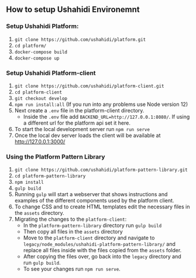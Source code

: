 ## How to setup Ushahidi Environemnt

### Setup Ushahidi Platform:
1. `git clone https://github.com/ushahidi/platform.git`
2. `cd platform/`
3. `docker-compose build`
4. `docker-compose up`

### Setup Ushahidi Platform-client
1. `git clone https://github.com/ushahidi/platform-client.git`
2. `cd platform-client`
3. `git checkout develop`
4. `npm run install:all` (If you run into any problems use Node version 12)
5. Next create a `.env` file in the platform-client directory.
   - Inside the `.env` file add `BACKEND_URL=http://127.0.0.1:8080/`. If using a different url for the platform api set it here.
6. To start the local development server run `npm run serve`
7. Once the local dev server loads the client will be available at http://127.0.0.1:3000/

### Using the Platform Pattern Library
1. `git clone https://github.com/ushahidi/platform-pattern-library.git`
2. `cd platform-pattern-library`
3. `npm install`
4. `gulp build`
5. Running `gulp` will start a webserver that shows instructions and examples of the different components used by the platform client.
6. To change CSS and to create HTML templates edit the necessary files in the `assets` directory.
7. Migrating the changes to the `platform-client`:
   - In the `platform-pattern-library` directory run `gulp build`
   - Then copy all files in the `assets` directory
   - Move to the `platform-client` directory and navigate to `legacy/node_modules/ushahidi-platform-pattern-library/` and replace all files inside with the files copied from the `assets` folder.
   - After copying the files over, go back into the `legacy` directory and run `gulp build`.
   - To see your changes run `npm run serve`.
